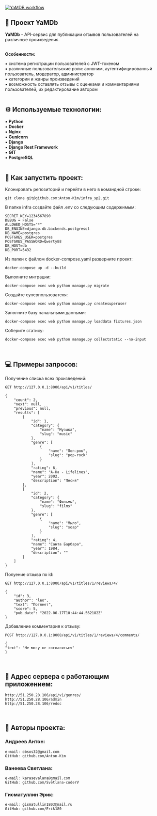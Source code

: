 [![YaMDB workflow](https://github.com/Anton-Kim/yamdb_final/actions/workflows/yamdb_workflow.yml/badge.svg)](https://github.com/Anton-Kim/yamdb_final/actions/workflows/yamdb_workflow.yml)

## 🎷 Проект YaMDb

**YaMDb** - API-сервис для публикации отзывов пользователей на различные произведения.
<br><br>

**Особенности:**

:black_small_square: система регистрации пользователей с JWT-токеном<br>
:black_small_square: различные пользовательские роли: аононим, аутентифицированный пользователь, модератор, администратор<br>
:black_small_square: категории и жанры произведений<br>
:black_small_square: возможность оставлять отзывы с оценками и комментариями пользователей, их редактирование автором<br><br>

## ⚙ Используемые технологии:

:black_small_square: **Python**<br>
:black_small_square: **Docker**<br>
:black_small_square: **Nginx**<br>
:black_small_square: **Gunicorn**<br>
:black_small_square: **Django**<br>
:black_small_square: **Django Rest Framework**<br>
:black_small_square: **GIT**<br>
:black_small_square: **PostgreSQL**<br><br>

## 📃 Как запустить проект:

Клонировать репозиторий и перейти в него в командной строке:
```
git clone git@github.com:Anton-Kim/infra_sp2.git
```
В папке infra создайте файл .env со следующим содержимым:
```
SECRET_KEY=1234567890
DEBUG = False
ALLOWED_HOSTS="*"
DB_ENGINE=django.db.backends.postgresql
DB_NAME=postgres
POSTGRES_USER=postgres
POSTGRES_PASSWORD=Qwerty88
DB_HOST=db
DB_PORT=5432
```
Из папки с файлом docker-compose.yaml разверните проект:
```
docker-compose up -d --build
```
Выполните миграции:
```
docker-compose exec web python manage.py migrate
```
Cоздайте суперпользователя:
```
docker-compose exec web python manage.py createsuperuser
```
Заполните базу начальными данными:
```
docker-compose exec web python manage.py loaddata fixtures.json
```
Соберите статику:
```
docker-compose exec web python manage.py collectstatic --no-input
```
<br>

## 💻 Примеры запросов:

Получение списка всех произведений:
```
GET http://127.0.0.1:8000/api/v1/titles/

{
    "count": 2,
    "next": null,
    "previous": null,
    "results": [
        {
            "id": 1,
            "category": {
                "name": "Музыка",
                "slug": "music"
            },
            "genre": [
                {
                    "name": "Поп-рок",
                    "slug": "pop-rock"
                }
            ],
            "rating": 6,
            "name": "A-Ha - Lifelines",
            "year": 2002,
            "description": "Песня"
        },
        {
            "id": 2,
            "category": {
                "name": "Фильмы",
                "slug": "films"
            },
            "genre": [
                {
                    "name": "Мыло",
                    "slug": "soap"
                }
            ],
            "rating": 4,
            "name": "Санта Барбара",
            "year": 1984,
            "description": ""
        }
    ]
}
```
Полуение отзыва по id:
```
GET http://127.0.0.1:8000/api/v1/titles/1/reviews/4/

{
    "id": 3,
    "author": "leo",
    "text": "Потянет",
    "score": 5,
    "pub_date": "2022-06-17T10:44:44.562182Z"
}
```
Добавление комментария к отзыву:
```
POST http://127.0.0.1:8000/api/v1/titles/1/reviews/4/comments/

{
"text": "Не могу не согласиться"
}
```
<br>

## 📱 Адрес сервера с работающим приложением:
```
http://51.250.28.106/api/v1/genres/
http://51.250.28.106/admin
http://51.250.28.106/redoc
```
<br>

## 👾 Авторы проекта:

### Андреев Антон:
```
e-mail: obsos32@gmail.com
GitHub: github.com/Anton-Kim
```
### Ванеева Светлана:
```
e-mail: karasevalana@gmail.com
GitHub: github.com/Svetlana-coderV
```

### Гисматуллин Эрик:
```
e-mail: gismatullin1803@mail.ru
GitHub: github.com/Erik180
```